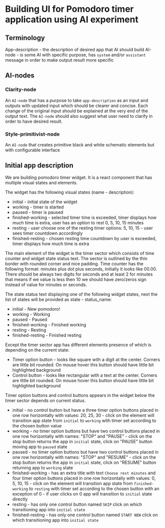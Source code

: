 # Building UI for Pomodoro timer application using AI experiment

## Terminology

App-description - the description of desired app that AI should build
AI-node - is some AI with specific purpose, has `system` and/or `assistant` message in order to make output result more specific

## AI-nodes
### Clarity-node
An `AI-node` that has a purpose to take `app-description` as an input and outputs with updated input which should be clearer and concise. Each change of the original input should be explained at the very end of the output text. The `AI-node` should also suggest what user need to clarify in order to have desired result.

### Style-primitivist-node
An `AI-node` that creates primitive black and white schematic elements but with configurable interface

## Initial app description
We are building pomodoro timer widget. It is a react component that has multiple visual states and elements.

The widget has the following visual states (name - description):
 - initial - initial state of the widget
 - working - timer is started
 - paused - timer is paused
 - finished-working - selected timer time is exceeded, timer displays how much time is extra, user has an option to rest 0, 5, 10, 15 minutes
 - resting - user choose one of the resting timer options: 5, 10, 15 - user sees timer countdown accordingly
 - finished-resting - chosen resting time countdown by user is exceeded, timer displays how much time is extra

The main element of the widget is the timer sector which consists of time counter and widget state status text. The sector is outlined by the thin border with rounded corner and nice padding.  Time counter has the following format: minutes plus dot plus seconds, initially it looks like 00.00. There should be always two digits for seconds and at least 2 for minutes that means if we value is less then 10 we should have zero/zeros sign instead of value for minutes or seconds.

The state status text displaying one of the following widget states, next the list of states will be provided as state - status_name:
 - initial - New pomodoro!
 - working - Working
 - paused - Paused
 - finished-working - Finished working
 - resting - Resting
 - finished-resting - Finished resting

Except the timer sector app has different elements presence of which is depending on the current state:

- Timer option button - looks like square with a digit at the center. Corners are little bit rounded. On mouse hover this button should have little bit highlighted background
- Control button - looks like rectangular with a text at the center. Corners are little bit rounded. On mouse hover this button should have little bit highlighted background

Timer option buttons and control buttons appears in the widget below the timer sector depends on current status.
 - initial - no control button but have a three timer option buttons placed in one row horizontally with values: 20, 25, 30 - click on the element will transition app state from `initial` to `working` with timer set according to the chosen button value
 - working - no timer option buttons but have two control buttons placed in one row horizontally with names: "STOP" and "PAUSE" - click on the stop button returns the app in `initial` state, click on "PAUSE" button moving app to `paused` state
 - paused - no timer option buttons but have two control buttons placed in one row horizontally with names: "STOP" and "RESUME" - click on the stop button returns the app in `initial` state, click on "RESUME" button returning app to `working` state
 - finished-working - has an extra title with text `Choose rest minutes` and four timer option buttons placed in one row horizontally with values: 0, 5, 10, 15 - click on the element will transition app state from `finished-working` to `resting` with timer set according to the chosen button with an exception of 0 - if user clicks on 0 app will transition to `initial` state directly
 - resting - has only one control button named `SKIP` click on which transitioning app into `initial state`
 - finished-resting - has only one control button named `START NEW` click on which transitioning app into `initial state`
